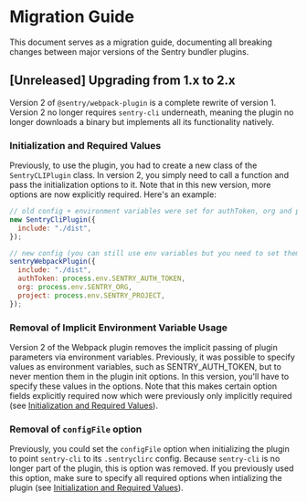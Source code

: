 # Migration Guide

This document serves as a migration guide, documenting all breaking changes between major versions of the Sentry bundler plugins.

## [Unreleased] Upgrading from 1.x to 2.x

Version 2 of `@sentry/webpack-plugin` is a complete rewrite of version 1. Version 2 no longer requires `sentry-cli` underneath, meaning the plugin no longer downloads a binary but implements all its functionality natively.

### Initialization and Required Values

Previously, to use the plugin, you had to create a new class of the `SentryCLIPlugin` class. In version 2, you simply need to call a function and pass the initialization options to it. Note that in this new version, more options are now explicitly required. Here's an example:

```js
// old config + environment variables were set for authToken, org and project
new SentryCliPlugin({
  include: "./dist",
});

// new config (you can still use env variables but you need to set them explicitly):
sentryWebpackPlugin({
  include: "./dist",
  authToken: process.env.SENTRY_AUTH_TOKEN,
  org: process.env.SENTRY_ORG,
  project: process.env.SENTRY_PROJECT,
});
```

### Removal of Implicit Environment Variable Usage

Version 2 of the Webpack plugin removes the implicit passing of plugin parameters via environment variables. Previously, it was possible to specify values as environment variables, such as SENTRY_AUTH_TOKEN, but to never mention them in the plugin init options. In this version, you'll have to specify these values in the options. Note that this makes certain option fields explicitly required now which were previously only implicitly required (see [Initialization and Required Values](#initialization-and-required-values)).

### Removal of `configFile` option

Previously, you could set the `configFile` option when initializing the plugin to point `sentry-cli` to its `.sentryclirc` config. Because `sentry-cli` is no longer part of the plugin, this is option was removed.
If you previously used this option, make sure to specify all required options when intializing the plugin (see [Initialization and Required Values](#initialization-and-required-values)).
